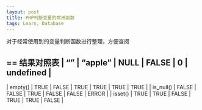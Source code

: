 ```yaml
---
layout: post
title: PHP判断变量的常用函数
tags: Learn, Database
---
```


对于经常使用到的变量判断函数进行整理，方便查阅

== 结果对照表
| 	“”	| “apple”	| NULL	| FALSE |	0 |	undefined |
---------------------------------------------------
| empty()	|	TRUE	|	FALSE	|	TRUE	|	TRUE	|	TRUE	|	TRUE	|
| is_null()	|	FALSE	|	FALSE	|	TRUE	|	FALSE	|	FALSE	|	ERROR	|
| isset()	|	TRUE	|	TRUE	|	FALSE	|	TRUE	|	TRUE	|	FALSE	|
